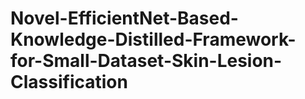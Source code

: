 # Novel-EfficientNet-Based-Knowledge-Distilled-Framework-for-Small-Dataset-Skin-Lesion-Classification